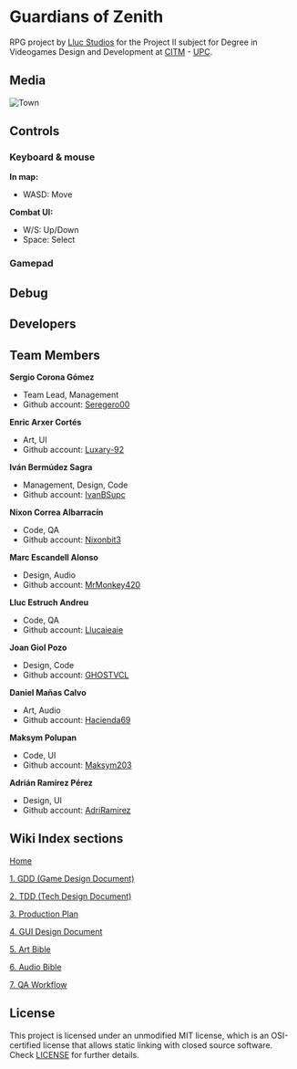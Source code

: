 # Guardians of Zenith
RPG project by [Lluc Studios](https://github.com/Lluc-Studios) for the Project II subject for Degree in Videogames Design and Development at [CITM](https://www.citm.upc.edu/) - [UPC](https://www.upc.edu/ca).

## Media
![Town](https://user-images.githubusercontent.com/99950357/233486706-97faa5a2-f088-4c95-8cc4-85acd46a7afd.PNG)
## Controls

### Keyboard & mouse
**In map:**
- WASD: Move

**Combat UI:**
- W/S: Up/Down
- Space: Select
### Gamepad

## Debug

## Developers

## Team Members

**Sergio Corona Gómez**
- Team Lead, Management
- Github account: [Seregero00](https://github.com/seregero00)

**Enric Arxer Cortés**
- Art, UI
- Github account: [Luxary-92](https://github.com/Luxary-92)

**Iván Bermúdez Sagra**
- Management, Design, Code
- Github account: [IvanBSupc](https://github.com/IvanBSupc)

**Nixon Correa Albarracín**
- Code, QA
- Github account: [Nixonbit3](https://github.com/Nixonbit3)

**Marc Escandell Alonso**
- Design, Audio
- Github account: [MrMonkey420](https://github.com/MrMonkey420)

**Lluc Estruch Andreu**
- Code, QA
- Github account: [Llucaieaie](https://github.com/Llucaieaie)

**Joan Giol Pozo**
- Design, Code
- Github account: [GHOSTVCL](https://github.com/GHOSTVCL)

**Daniel Mañas Calvo**
- Art, Audio
- Github account: [Hacienda69](https://github.com/Hacienda69)

**Maksym Polupan**
- Code, UI
- Github account: [Maksym203](https://github.com/Maksym203)

**Adrián Ramírez Pérez**
- Design, UI
- Github account: [AdriRamirez](https://github.com/AdriRamirez)


## Wiki Index sections

[Home](https://github.com/Lluc-Studios/Guardians-of-Zenith/wiki)

[1. GDD (Game Design Document)](https://github.com/Lluc-Studios/Guardians-of-Zenith/wiki)

[2. TDD (Tech Design Document)](https://github.com/Lluc-Studios/Guardians-of-Zenith/wiki/TDD-(Tech-Design-Document))

[3. Production Plan](https://github.com/Lluc-Studios/Guardians-of-Zenith/wiki/Production-Plan)

[4. GUI Design Document](https://github.com/Lluc-Studios/Guardians-of-Zenith/wiki/GUI-Design-Document)

[5. Art Bible](https://github.com/Lluc-Studios/Guardians-of-Zenith/wiki/Art-Bible)

[6. Audio Bible](https://github.com/Lluc-Studios/Guardians-of-Zenith/wiki/Audio-Bible)

[7. QA Workflow](https://github.com/Lluc-Studios/Guardians-of-Zenith/wiki/QA-Workflow)

## License

This project is licensed under an unmodified MIT license, which is an OSI-certified license that allows static linking with closed source software. Check [LICENSE](LICENSE) for further details.
